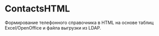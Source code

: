 # ContactsHTML

Формирование телефонного справочника в HTML на основе таблиц Excel/OpenOffice и файла выгрузки из LDAP.
